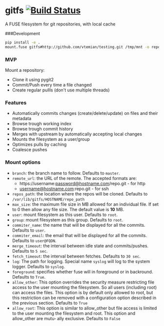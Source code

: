 gitfs [![Build Status](http://drone.presslabs.net/github.com/PressLabs/gitfs/status.svg?branch=master)](http://drone.presslabs.net/github.com/PressLabs/gitfs)
========

A FUSE filesystem for git repositories, with local cache

###Development
```bash
pip install -e .
mount.fuse gitfs#http://github.com/vtemian/testing.git /tmp/mnt -o repos_path="/tmp"
```

### MVP
Mount a repository:
* Clone it using pygit2
* Commit/Push every time a file changed
* Create regular pullls (don't use multiple threads)

### Features
* Automatically commits changes (create/delete/update) on files and their metadata
* Browse trough working index
* Browse trough commit history
* Merges with upstream by automatically accepting local changes
* Mounts the filesystem as a user/group
* Optimizes pulls by caching
* Coalesce pushes

### Mount options 
* `branch`: the branch name to follow. Defaults to `master`.
* `remote_url`: the URL of the remote. The accepted formats are:
  * https://username:password@hostname.com/repo.git - for http
  * username@hostname.com:repo.git - for ssh
* `repos_path`: the location where the repos will be cloned. Defaults to `/var/lib/gitfs/HOSTNAME/repo_path`
* `max_size`: the maximum file size in MB allowed for an individual file. If
set to 0 then allow any file size.  The default value is __10__ MB.
* `user`: mount filesystem as this user. Defaults to `root`.
* `group`: mount filesystem as this group. Defaults to `root`.
* `commiter_name`: the name that will be displayed for all the commits. Defaults
to `user`.
* `commiter_email`: the email that will be displayed for all the commits. Defaults
to `user@FQDN`.
* `merge_timeout`: the interval between idle state and commits/pushes.
Defaults to `5 sec`.
* `fetch_timeout`: the interval between fetches. Defaults to `30 sec`.
* `log`: The path for logging. Special name `syslog` will log to the system logger. Defaults to `syslog`.
* `foreground`: specifies whether fuse will in foreground or in backround. Defaults
to `True`.
* `allow_other`:  This option overrides the security measure restricting file access to the user mounting the filesystem.  So all users (including root) can access the files. This option is by default only allowed to root, but this restriction can be removed with a configuration option described in the previous section. Defaults to `True`
* `allow_root`: This option is similar to allow_other but file access is limited to the user mounting the filesystem and root. This option and allow_other are mutu‐ ally exclusive. Defaults to `False`
